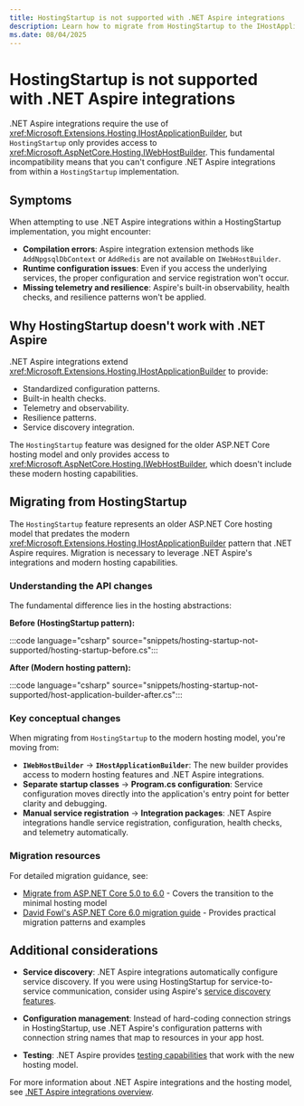 ```yaml
---
title: HostingStartup is not supported with .NET Aspire integrations
description: Learn how to migrate from HostingStartup to the IHostApplicationBuilder pattern for use with .NET Aspire integrations.
ms.date: 08/04/2025
---
```


# HostingStartup is not supported with .NET Aspire integrations

.NET Aspire integrations require the use of <xref:Microsoft.Extensions.Hosting.IHostApplicationBuilder>, but `HostingStartup` only provides access to <xref:Microsoft.AspNetCore.Hosting.IWebHostBuilder>. This fundamental incompatibility means that you can't configure .NET Aspire integrations from within a `HostingStartup` implementation.

## Symptoms

When attempting to use .NET Aspire integrations within a HostingStartup implementation, you might encounter:

- **Compilation errors**: Aspire integration extension methods like `AddNpgsqlDbContext` or `AddRedis` are not available on `IWebHostBuilder`.
- **Runtime configuration issues**: Even if you access the underlying services, the proper configuration and service registration won't occur.
- **Missing telemetry and resilience**: Aspire's built-in observability, health checks, and resilience patterns won't be applied.

## Why HostingStartup doesn't work with .NET Aspire

.NET Aspire integrations extend <xref:Microsoft.Extensions.Hosting.IHostApplicationBuilder> to provide:

- Standardized configuration patterns.
- Built-in health checks.
- Telemetry and observability.
- Resilience patterns.
- Service discovery integration.

The `HostingStartup` feature was designed for the older ASP.NET Core hosting model and only provides access to <xref:Microsoft.AspNetCore.Hosting.IWebHostBuilder>, which doesn't include these modern hosting capabilities.

## Migrating from HostingStartup

The `HostingStartup` feature represents an older ASP.NET Core hosting model that predates the modern <xref:Microsoft.Extensions.Hosting.IHostApplicationBuilder> pattern that .NET Aspire requires. Migration is necessary to leverage .NET Aspire's integrations and modern hosting capabilities.

### Understanding the API changes

The fundamental difference lies in the hosting abstractions:

**Before (HostingStartup pattern):**

:::code language="csharp" source="snippets/hosting-startup-not-supported/hosting-startup-before.cs":::

**After (Modern hosting pattern):**

:::code language="csharp" source="snippets/hosting-startup-not-supported/host-application-builder-after.cs":::

### Key conceptual changes

When migrating from `HostingStartup` to the modern hosting model, you're moving from:

- **`IWebHostBuilder`** → **`IHostApplicationBuilder`**: The new builder provides access to modern hosting features and .NET Aspire integrations.
- **Separate startup classes** → **Program.cs configuration**: Service configuration moves directly into the application's entry point for better clarity and debugging.
- **Manual service registration** → **Integration packages**: .NET Aspire integrations handle service registration, configuration, health checks, and telemetry automatically.

### Migration resources

For detailed migration guidance, see:

- [Migrate from ASP.NET Core 5.0 to 6.0](/aspnet/core/migration/50-to-60?view=aspnetcore-9.0) - Covers the transition to the minimal hosting model
- [David Fowl's ASP.NET Core 6.0 migration guide](https://gist.github.com/davidfowl/0e0372c3c1d895c3ce195ba983b1e03d) - Provides practical migration patterns and examples

## Additional considerations

- **Service discovery**: .NET Aspire integrations automatically configure service discovery. If you were using HostingStartup for service-to-service communication, consider using Aspire's [service discovery features](../service-discovery/overview.md).

- **Configuration management**: Instead of hard-coding connection strings in HostingStartup, use .NET Aspire's configuration patterns with connection string names that map to resources in your app host.

- **Testing**: .NET Aspire provides [testing capabilities](../testing/overview.md) that work with the new hosting model.

For more information about .NET Aspire integrations and the hosting model, see [.NET Aspire integrations overview](../fundamentals/integrations-overview.md).
